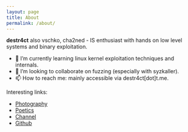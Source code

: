 ```yaml
---
layout: page
title: About
permalink: /about/
---
```


**destr4ct** also vschko, cha2ned - IS enthusiast with hands on low level systems and binary exploitation.

- 🌱 I’m currently learning linux kernel exploitation techniques and internals.
- 👯 I’m looking to collaborate on fuzzing (especially with syzkaller).
- 📫 How to reach me: mainly accessible via destr4ct[dot]t.me.

Interesting links:
- [Photography](https://unsplash.com/@cha2ned)
- [Poetics](https://stihi.ru/avtor/cha2ned)
- [Channel](https://llssec.t.me)
- [Github](https://github.com/destr4ct)
